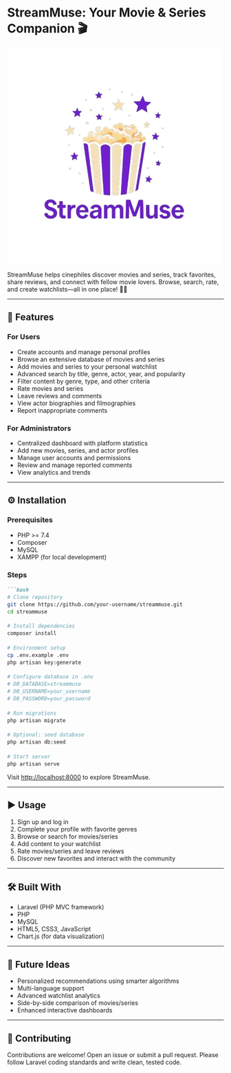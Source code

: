 
# StreamMuse: Your Movie & Series Companion 🎬

![StreamMuse Logo](public/img/LogoD.png)

StreamMuse helps cinephiles discover movies and series, track favorites, share reviews, and connect with fellow movie lovers. Browse, search, rate, and create watchlists—all in one place! 🍿✨

---

## 🚀 Features

### For Users
* Create accounts and manage personal profiles
* Browse an extensive database of movies and series
* Add movies and series to your personal watchlist
* Advanced search by title, genre, actor, year, and popularity
* Filter content by genre, type, and other criteria
* Rate movies and series
* Leave reviews and comments
* View actor biographies and filmographies
* Report inappropriate comments

### For Administrators
* Centralized dashboard with platform statistics
* Add new movies, series, and actor profiles
* Manage user accounts and permissions
* Review and manage reported comments
* View analytics and trends

---

## ⚙️ Installation

### Prerequisites
* PHP >= 7.4
* Composer
* MySQL
* XAMPP (for local development)

### Steps
````markdown
```bash
# Clone repository
git clone https://github.com/your-username/streammuse.git
cd streammuse

# Install dependencies
composer install

# Environment setup
cp .env.example .env
php artisan key:generate

# Configure database in .env
# DB_DATABASE=streammuse
# DB_USERNAME=your_username
# DB_PASSWORD=your_password

# Run migrations
php artisan migrate

# Optional: seed database
php artisan db:seed

# Start server
php artisan serve
````

Visit [http://localhost:8000](http://localhost:8000) to explore StreamMuse.

---

## ▶️ Usage

1. Sign up and log in
2. Complete your profile with favorite genres
3. Browse or search for movies/series
4. Add content to your watchlist
5. Rate movies/series and leave reviews
6. Discover new favorites and interact with the community

---

## 🛠️ Built With

* Laravel (PHP MVC framework)
* PHP
* MySQL
* HTML5, CSS3, JavaScript
* Chart.js (for data visualization)

---

## 🌟 Future Ideas

* Personalized recommendations using smarter algorithms
* Multi-language support
* Advanced watchlist analytics
* Side-by-side comparison of movies/series
* Enhanced interactive dashboards

---

## 🤝 Contributing

Contributions are welcome! Open an issue or submit a pull request.
Please follow Laravel coding standards and write clean, tested code.

```
```
